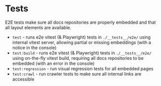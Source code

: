 # Tests

E2E tests make sure all docs repositories are properly embedded and that all layout elements are available.

- `test` - runs e2e vitest (& Playwright) tests in `./__tests__/e2e/` using internal vitest server, allowing partial or
  missing embeddings (with a notice in the console)
- `test:build` - runs e2e vitest (& Playwright) tests in `./__tests__/e2e/` using on-the-fly vitest build, requiring all
  docs repositories to be embedded (with an error in the console)
- `test:regression` - run visual regression tests for all embedded pages
- `test:crawl` - run crawler tests to make sure all internal links are accessible